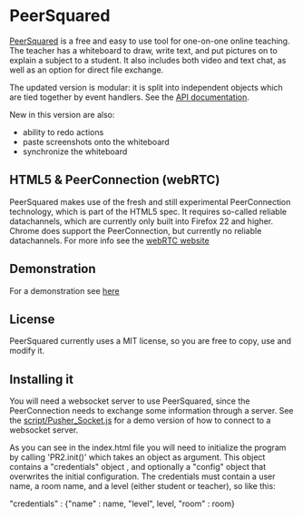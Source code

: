 # PeerSquared
[PeerSquared](http://www.peersquared.info) is a free and easy to use tool for one-on-one online teaching. The teacher has a whiteboard to draw, write text, and put pictures on to explain a subject to a student. It also includes both video and text chat, as well as an option for direct file exchange. 

The updated version is modular: it is split into independent objects which are tied together by event handlers. See the [API documentation](http://www.peersquared.info/whiteboard/apidocs/).

New in this version are also:
- ability to redo actions
- paste screenshots onto the whiteboard
- synchronize the whiteboard

## HTML5 & PeerConnection (webRTC)
PeerSquared makes use of the fresh and still experimental PeerConnection technology, which is part of the HTML5 spec. It requires so-called reliable datachannels, which are currently only built into Firefox 22 and higher. Chrome does support the PeerConnection, but currently no reliable datachannels. For more info see the [webRTC website](http://www.webrtc.org/)

## Demonstration
For a demonstration see [here](http://www.peersquared.info/index.php)

## License
PeerSquared currently uses a MIT license, so you are free to copy, use and modify it. 

## Installing it
You will need a websocket server to use PeerSquared, since the PeerConnection needs to exchange some information through a server. See the [script/Pusher_Socket.js](https://github.com/FabianGort/PeerSquared/blob/master/script/Pusher_Socket.js) for a demo version of how to connect to a websocket server. 

As you can see in the index.html file you will need to initialize the program by calling 'PR2.init()' which takes an object as argument. This object contains a "credentials" object , and optionally a "config" object that overwrites the initial configuration. The credentials must contain a user name, a room name, and a level (either student or teacher), so like this:

"credentials"  : {"name" : name, "level", level, "room" : room}




 
